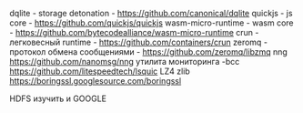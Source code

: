 dqlite - storage detonation - https://github.com/canonical/dqlite
quickjs - js core - https://github.com/quickjs/quickjs
wasm-micro-runtime - wasm core - https://github.com/bytecodealliance/wasm-micro-runtime
crun - легковесный runtime - https://github.com/containers/crun
zeromq - протокол обмена сообщениями - https://github.com/zeromq/libzmq
nng https://github.com/nanomsg/nng
утилита мониторинга -bcc
https://github.com/litespeedtech/lsquic
LZ4
zlib
https://boringssl.googlesource.com/boringssl
 

 HDFS изучить и GOOGLE